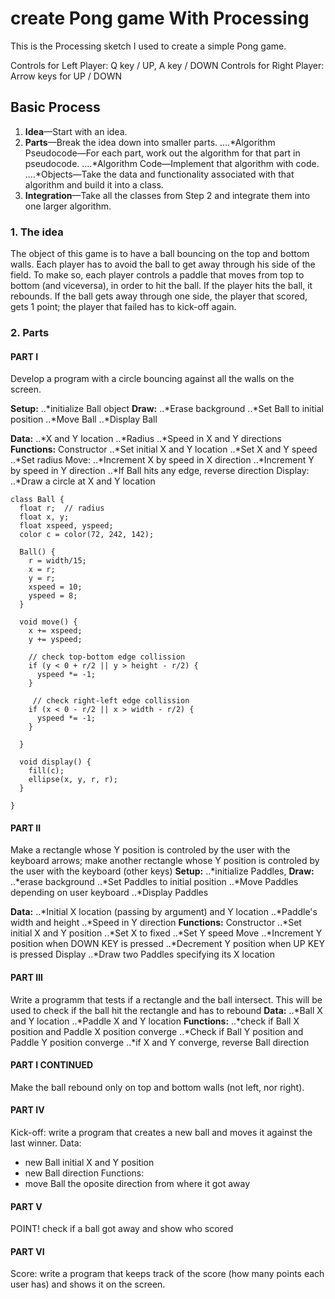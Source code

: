 # create Pong game With Processing
This is the Processing sketch I used to create a simple Pong game.

Controls for Left Player: Q key / UP, A key / DOWN
Controls for Right Player: Arrow keys for UP / DOWN

## Basic Process
1. **Idea**—Start with an idea.
2. **Parts**—Break the idea down into smaller parts.
....*Algorithm Pseudocode—For each part, work out the algorithm for that part in pseudocode. 
....*Algorithm Code—Implement that algorithm with code.
....*Objects—Take the data and functionality associated with that algorithm and build it into a
class.
3. **Integration**—Take all the classes from Step 2 and integrate them into one larger algorithm.


### 1. The idea
The object of this game is to have a ball bouncing on the top and bottom walls. 
Each player has to avoid the ball to get away through his side of the field. 
To make so, each player controls a paddle that moves from top to bottom (and viceversa),
in order to hit the ball. If the player hits the ball, it rebounds. 
If the ball gets away through one side, the player that scored, gets 1 point; 
the player that failed has to kick-off again.

### 2. Parts
#### PART I
Develop a program with a circle bouncing against all the walls on the screen.

**Setup:**
..*initialize Ball object
**Draw:**
..*Erase background
..*Set Ball to initial position
..*Move Ball
..*Display Ball

**Data:**
..*X and Y location
..*Radius
..*Speed in X and Y directions
**Functions:**
Constructor
..*Set initial X and Y location
..*Set X and Y speed
..*Set radius
Move:
..*Increment X by speed in X direction
..*Increment Y by speed in Y direction
..*If Ball hits any edge, reverse direction
Display:
..*Draw a circle at X and Y location

```
class Ball {
  float r;  // radius
  float x, y;
  float xspeed, yspeed;
  color c = color(72, 242, 142);
  
  Ball() {
    r = width/15;
    x = r;
    y = r;
    xspeed = 10;
    yspeed = 8;
  }
  
  void move() {
    x += xspeed;
    y += yspeed;
    
    // check top-bottom edge collission
    if (y < 0 + r/2 || y > height - r/2) {
      yspeed *= -1;
    }
    
     // check right-left edge collission
    if (x < 0 - r/2 || x > width - r/2) {
      yspeed *= -1;
    }
    
  }
  
  void display() {
    fill(c);
    ellipse(x, y, r, r);
  }
  
}
```
        
#### PART II
Make a rectangle whose Y position is controled by the user with the keyboard arrows; make another rectangle whose Y position is controled by the user with the keyboard (other keys)
**Setup:**
..*initialize Paddles, 
**Draw:**
..*erase background
..*Set Paddles to initial position
..*Move Paddles depending on user keyboard
..*Display Paddles

**Data:**
..*Initial X location (passing by argument) and Y location 
..*Paddle's width and height
..*Speed in Y direction
**Functions:**
Constructor
..*Set initial X and Y position
..*Set X to fixed
..*Set Y speed
Move
..*Increment Y position when DOWN KEY is pressed
..*Decrement Y position when UP KEY is pressed
Display
..*Draw two Paddles specifying its X location
      
#### PART III
Write a programm that tests if a rectangle and the ball intersect. This will be used to check if the ball hit the rectangle and has to rebound
**Data:**
..*Ball X and Y location
..*Paddle X and Y location
**Functions:**
..*check if Ball X position and Paddle X position converge
..*Check if Ball Y position and Paddle Y position converge
..*if X and Y converge, reverse Ball direction
      
#### PART I CONTINUED
Make the ball rebound only on top and bottom walls (not left, nor right).
  
#### PART IV
Kick-off: write a program that creates a new ball and moves it against the last winner.
Data:
- new Ball initial X and Y position
- new Ball direction
Functions:
- move Ball the oposite direction from where it got away
      
#### PART V
POINT! check if a ball got away and show who scored

#### PART VI
Score: write a program that keeps track of the score (how many points each user has) and shows it on the screen.
